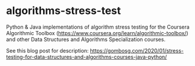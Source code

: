 # algorithms-stress-test

Python &amp; Java implementations of algorithm stress testing for the Coursera Algorithmic Toolbox (https://www.coursera.org/learn/algorithmic-toolbox/) and other Data Structures and Algorithms Specialization courses.

See this blog post for description: https://gombosg.com/2020/01/stress-testing-for-data-structures-and-algorithms-courses-java-python/

